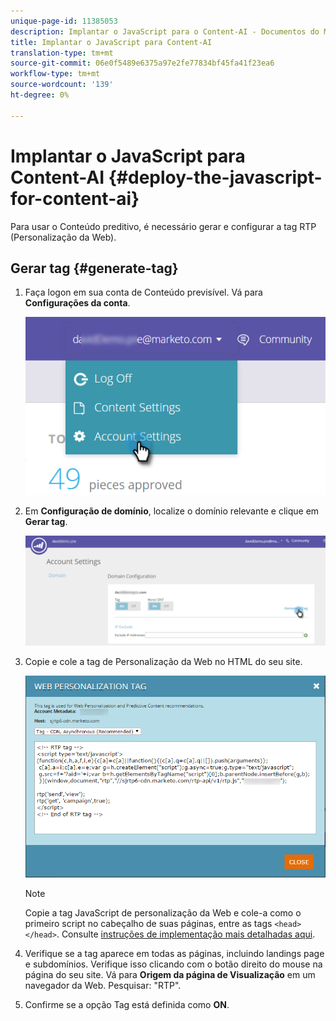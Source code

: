```yaml
---
unique-page-id: 11385053
description: Implantar o JavaScript para o Content-AI - Documentos do Marketing - Documentação do produto
title: Implantar o JavaScript para Content-AI
translation-type: tm+mt
source-git-commit: 06e0f5489e6375a97e2fe77834bf45fa41f23ea6
workflow-type: tm+mt
source-wordcount: '139'
ht-degree: 0%

---
```



# Implantar o JavaScript para Content-AI {#deploy-the-javascript-for-content-ai}

Para usar o Conteúdo preditivo, é necessário gerar e configurar a tag RTP (Personalização da Web).

## Gerar tag {#generate-tag}

1. Faça logon em sua conta de Conteúdo previsível. Vá para **Configurações da conta**.

   ![](assets/settings-dropdown-account-hands.png)

1. Em **Configuração de domínio**, localize o domínio relevante e clique em **Gerar tag**.

   ![](assets/generate-tag.png)

1. Copie e cole a tag de Personalização da Web no HTML do seu site.

   ![](assets/web-personalization-tag.png)

   >[!NOTE]
   >
   >Copie a tag JavaScript de personalização da Web e cole-a como o primeiro script no cabeçalho de suas páginas, entre as tags `<head> </head>`. Consulte [instruções de implementação mais detalhadas aqui](/help/marketo/product-docs/web-personalization/rtp-tag-implementation/deploy-the-rtp-javascript.md).

1. Verifique se a tag aparece em todas as páginas, incluindo landings page e subdomínios. Verifique isso clicando com o botão direito do mouse na página do seu site. Vá para **Origem da página de Visualização** em um navegador da Web. Pesquisar: &quot;RTP&quot;.

1. Confirme se a opção Tag está definida como **ON**.
